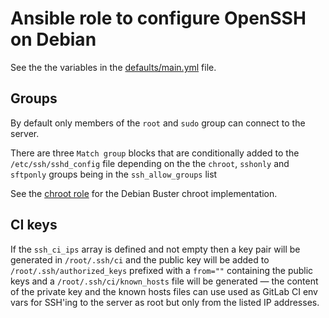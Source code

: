 # Ansible role to configure OpenSSH on Debian

See the the variables in the [defaults/main.yml](defaults/main.yml) file.

## Groups

By default only members of the `root` and `sudo` group can connect to the
server.

There are three `Match group` blocks that are conditionally added to the
`/etc/ssh/sshd_config` file depending on the the `chroot`, `sshonly` and
`sftponly` groups being in the `ssh_allow_groups` list

See the [chroot role](https://git.coop/webarch/chroot) for the Debian Buster
chroot implementation.

## CI keys

If the `ssh_ci_ips` array is defined and not empty then a key pair will be
generated in `/root/.ssh/ci` and the public key will be added to
`/root/.ssh/authorized_keys` prefixed with a `from=""` containing the public
keys and a `/root/.ssh/ci/known_hosts` file will be generated &mdash; the
content of the private key and the known hosts files can use used as GitLab CI
env vars for SSH'ing to the server as root but only from the listed IP
addresses.
